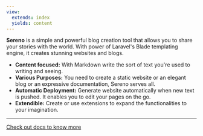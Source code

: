 ```yaml
---
view:
  extends: index
  yields: content
---
```


**Sereno** is a simple and powerful blog creation tool that allows
you to share your stories with the world. With power of Laravel's
Blade templating engine, it creates stunning websites and blogs.

- **Content focused:** With Markdown write the sort of text you're used to writing and seeing.
- **Various Purposes:** You need to create a static website or an elegant blog or an expressive documentation, Sereno serves all.
- **Automatic Deployment:** Generate website automatically when new text is pushed. It enables you to edit your pages on the go.
- **Extendible:** Create or use extensions to expand the functionalities to your imagination.

- - - - - - - - - - - - - - - - - - -
[Check out docs to know more](/docs)

